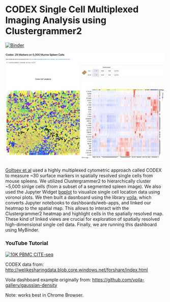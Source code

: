 
# CODEX Single Cell Multiplexed Imaging Analysis using Clustergrammer2

[![Binder](https://mybinder.org/badge_logo.svg)](https://mybinder.org/v2/gh/ismms-himc/codex_dashboard/master?urlpath=voila%2Frender%2Findex.ipynb)

<img src='img/codex_screenshot.png' alt="CODEX Example" width="800px" >

[Goltsev et al](https://linkinghub.elsevier.com/retrieve/pii/S0092867418309048) used a highly multiplexed cytometric approach called CODEX to measure ~30 surface markers in spatially resolved single cells from mouse spleens. We utilized Clustergrammer2 to hierarchically cluster ~5,000 sinlge cells (from a subset of a segmented spleen image). We also used the Jupyter Widget [bqplot](https://github.com/bloomberg/bqplot) to visualize single cell location data using voronoi plots. We then built a dasnboard using the library [voila](https://github.com/QuantStack/voila), which converts Jupyter notebooks to dashboards/web-apps, and linked our heatmap to the spatial map. This allows to interact with the Clustergrammer2 heatmap and highlight cells in the spatially resolved map. These kind of linked views are crucial for exploration of spatially resolved high-dimensional single cell data. Finally, we are running this dashboard using MyBinder. 

### YouTube Tutorial
[![10K PBMC CITE-seq](http://img.youtube.com/vi/JlUvt4rpF-s/0.jpg)](http://www.youtube.com/watch?v=JlUvt4rpF-s)

CODEX data from: http://welikesharingdata.blob.core.windows.net/forshare/index.html

Voila dashboard example originally from: https://github.com/voila-gallery/gaussian-density

Note: works best in Chrome Browser.
